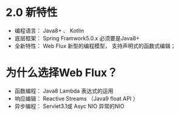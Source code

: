 # 2.0 新特性

- 编程语言： Java8+ 、 Kotlin 
- 底层框架： Spring Framwork5.0.x 必须要是Java8+
- 全新特性： Web Flux 新型的编程模型， 支持声明式的函数式编辑；

# 为什么选择Web Flux？

- 函数编程： Java8 Lambda 表达式的运用
- 响应编辑： Reactive Streams 
（Java9 float API ）
- 异步编程： Servlet3.1或 Asyc NIO 异常的NIO
